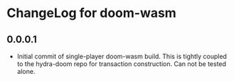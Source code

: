 # ChangeLog for doom-wasm

## 0.0.0.1

* Initial commit of single-player doom-wasm build. This is tightly coupled to the hydra-doom repo for
  transaction construction. Can not be tested alone.
